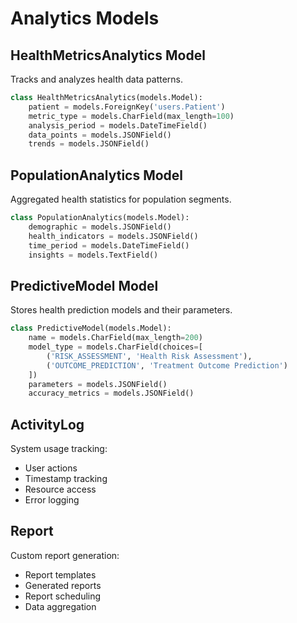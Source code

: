# Analytics Models

## HealthMetricsAnalytics Model
Tracks and analyzes health data patterns.

```python
class HealthMetricsAnalytics(models.Model):
    patient = models.ForeignKey('users.Patient')
    metric_type = models.CharField(max_length=100)
    analysis_period = models.DateTimeField()
    data_points = models.JSONField()
    trends = models.JSONField()
```

## PopulationAnalytics Model
Aggregated health statistics for population segments.

```python
class PopulationAnalytics(models.Model):
    demographic = models.JSONField()
    health_indicators = models.JSONField()
    time_period = models.DateTimeField()
    insights = models.TextField()
```

## PredictiveModel Model
Stores health prediction models and their parameters.

```python
class PredictiveModel(models.Model):
    name = models.CharField(max_length=200)
    model_type = models.CharField(choices=[
        ('RISK_ASSESSMENT', 'Health Risk Assessment'),
        ('OUTCOME_PREDICTION', 'Treatment Outcome Prediction')
    ])
    parameters = models.JSONField()
    accuracy_metrics = models.JSONField()
```

## ActivityLog
System usage tracking:
- User actions
- Timestamp tracking
- Resource access
- Error logging

## Report
Custom report generation:
- Report templates
- Generated reports
- Report scheduling
- Data aggregation
